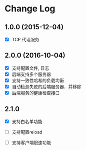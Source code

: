 # Change Log

## 1.0.0 (2015-12-04)
- [x] TCP 代理服务

## 2.0.0 (2016-10-04)

- [x] 支持配置文件, 日志
- [x] 后端支持多个服务器
- [x] 支持一致性哈希的负载均衡
- [x] 自动检测失败的后端服务器，并移除
- [x] 后端服务的健康检查接口

## 2.1.0

- [x] 支持白名单功能 
- [ ] 支持配置reload
- [ ] 支持客户端限速功能

